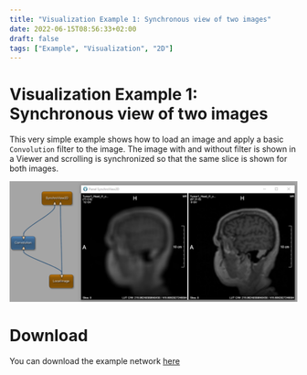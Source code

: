 ```yaml
---
title: "Visualization Example 1: Synchronous view of two images"
date: 2022-06-15T08:56:33+02:00
draft: false
tags: ["Example", "Visualization", "2D"]
---
```


# Visualization Example 1: Synchronous view of two images
This very simple example shows how to load an image and apply a basic `Convolution` filter to the image. The image with and without filter is shown in a Viewer and scrolling is synchronized so that the same slice is shown for both images. 

![Screenshot](/examples/visualization/example1/image.png)

# Download
You can download the example network [here](/examples/visualization/example1/VisualizationExample1.mlab)
